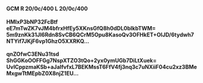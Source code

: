 #### GCM R 20/0c/400 L 20/0c/400
**HMlxP3bNP32FcBtf**<br/>**eE7mTwZK7vJM4bfrxHfEy5XKnsGfQ8h0dDL0bIkbTWM=**<br/>**5m9znKk31Jl6Rdn8SvCB6QCrM5Opu8KasoQv3OFHkET+OIJD/6tydwh7NTYif7JKjF6vp1GhzO5XXRKQ...**<br/><br/>
**qnZOfwC3ENu31tsd**<br/>**ShGGKoOOFFGg7NspXTZO3tQo+2yx0ymUGb7DiLtXuek=**<br/>**UvICppzmaKSb+aJalfvfxL7BEKMssT6FfV4fj3nq3c7uNXiiF04cu2xz3BMeMxgwTtMEpbZ0X8njZ1EU...**